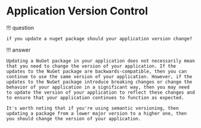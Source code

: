 # Application Version Control

!!! question

    if you update a nuget package should your application version change?

!!! answer

    Updating a NuGet package in your application does not necessarily mean that you need to change the version of your application. If the updates to the NuGet package are backwards-compatible, then you can continue to use the same version of your application. However, if the updates to the NuGet package introduce breaking changes or change the behavior of your application in a significant way, then you may need to update the version of your application to reflect these changes and to ensure that your application continues to function as expected.

    It's worth noting that if you're using semantic versioning, then updating a package from a lower major version to a higher one, then you should change the version of your application.
